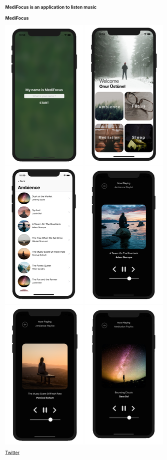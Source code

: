 
<h4>MediFocus is an application to listen music </h4>

<p><b> MediFocus </b> </p>
<img src="MediFocus//Assets.xcassets/ss1.png"  width="250" >
<img src="MediFocus//Assets.xcassets/ss2.png"  width="250" >
<img src="MediFocus//Assets.xcassets/ss3.png"  width="250" >
<img src="MediFocus//Assets.xcassets/ss4.png"  width="250" >
<img src="MediFocus//Assets.xcassets/ss5.png"  width="250" >
<img src="MediFocus//Assets.xcassets/ss6.png"  width="250" >

<a href="https://twitter.com/onur_ustunel"> Twitter </a>




